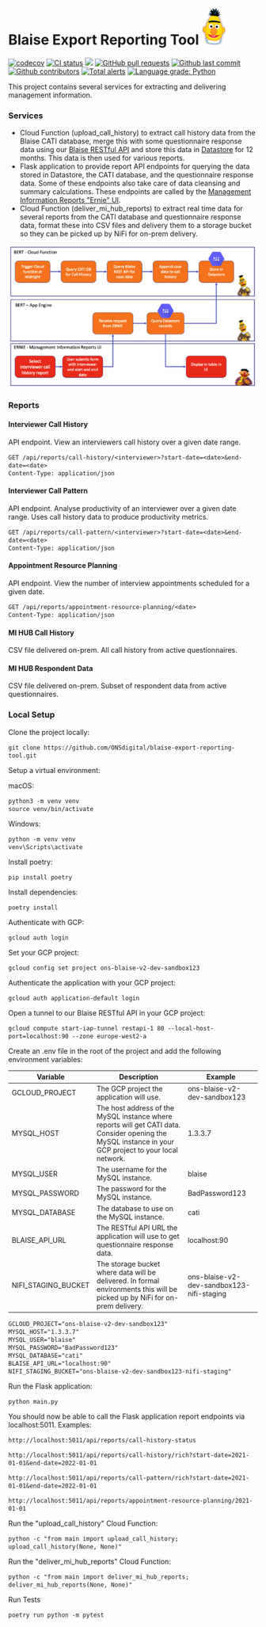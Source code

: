 # Blaise Export Reporting Tool ![Ernie](.github/bert.png)

[![codecov](https://codecov.io/gh/ONSdigital/blaise-export-reporting-tool/branch/main/graph/badge.svg)](https://codecov.io/gh/ONSdigital/blaise-export-reporting-tool)
[![CI status](https://github.com/ONSdigital/blaise-export-reporting-tool/workflows/Test%20coverage%20report/badge.svg)](https://github.com/ONSdigital/blaise-export-reporting-tool/workflows/Test%20coverage%20report/badge.svg)
<img src="https://img.shields.io/github/release/ONSdigital/blaise-export-reporting-tool.svg?style=flat-square">
[![GitHub pull requests](https://img.shields.io/github/issues-pr-raw/ONSdigital/blaise-export-reporting-tool.svg)](https://github.com/ONSdigital/blaise-export-reporting-tool/pulls)
[![Github last commit](https://img.shields.io/github/last-commit/ONSdigital/blaise-export-reporting-tool.svg)](https://github.com/ONSdigital/blaise-export-reporting-tool/commits)
[![Github contributors](https://img.shields.io/github/contributors/ONSdigital/blaise-export-reporting-tool.svg)](https://github.com/ONSdigital/blaise-export-reporting-tool/graphs/contributors)
[![Total alerts](https://img.shields.io/lgtm/alerts/g/ONSdigital/blaise-export-reporting-tool.svg?logo=lgtm&logoWidth=18)](https://lgtm.com/projects/g/ONSdigital/blaise-export-reporting-tool/alerts/)
[![Language grade: Python](https://img.shields.io/lgtm/grade/python/g/ONSdigital/blaise-export-reporting-tool.svg?logo=lgtm&logoWidth=18)](https://lgtm.com/projects/g/ONSdigital/blaise-export-reporting-tool/context:python)

This project contains several services for extracting and delivering management information.

### Services

- Cloud Function (upload_call_history) to extract call history data from the Blaise CATI database, merge this with some
  questionnaire response data using our [Blaise RESTful API](https://github.com/ONSdigital/blaise-api-rest) and store
  this data in [Datastore](https://cloud.google.com/datastore/docs/) for 12 months. This data is then used for various
  reports.
- Flask application to provide report API endpoints for querying the data stored in Datastore, the CATI database, and
  the questionnaire response data. Some of these endpoints also take care of data cleansing and summary calculations.
  These endpoints are called by
  the [Management Information Reports "Ernie" UI](https://github.com/ONSdigital/blaise-management-information-reports).
- Cloud Function (deliver_mi_hub_reports) to extract real time data for several reports from the CATI database and
  questionnaire response data, format these into CSV files and delivery them to a storage bucket so they can be picked
  up by NiFi for on-prem delivery.

![Flow](.github/bert-ernie-flow.png)

### Reports

#### Interviewer Call History

API endpoint. View an interviewers call history over a given date range.

```http request
GET /api/reports/call-history/<interviewer>?start-date=<date>&end-date=<date>
Content-Type: application/json
```

#### Interviewer Call Pattern

API endpoint. Analyse productivity of an interviewer over a given date range. Uses call history data to produce
productivity metrics.

```http request
GET /api/reports/call-pattern/<interviewer>?start-date=<date>&end-date=<date>
Content-Type: application/json
```

#### Appointment Resource Planning

API endpoint. View the number of interview appointments scheduled for a given date.

```http request
GET /api/reports/appointment-resource-planning/<date>
Content-Type: application/json
```

#### MI HUB Call History

CSV file delivered on-prem. All call history from active questionnaires.

#### MI HUB Respondent Data

CSV file delivered on-prem. Subset of respondent data from active questionnaires.

### Local Setup

Clone the project locally:

```shell
git clone https://github.com/ONSdigital/blaise-export-reporting-tool.git
```

Setup a virtual environment:

macOS:
```shell
python3 -m venv venv  
source venv/bin/activate
```
Windows:
```shell
python -m venv venv  
venv\Scripts\activate
```

Install poetry:
```shell
pip install poetry
```

Install dependencies:
```shell
poetry install
```

Authenticate with GCP:
```shell
gcloud auth login
```

Set your GCP project:
```shell
gcloud config set project ons-blaise-v2-dev-sandbox123
```

Authenticate the application with your GCP project:
```shell
gcloud auth application-default login
```

Open a tunnel to our Blaise RESTful API in your GCP project:
```shell
gcloud compute start-iap-tunnel restapi-1 80 --local-host-port=localhost:90 --zone europe-west2-a
```

Create an .env file in the root of the project and add the following environment variables:

| Variable | Description | Example |
| --- | --- | --- |
| GCLOUD_PROJECT | The GCP project the application will use. | ons-blaise-v2-dev-sandbox123 |
| MYSQL_HOST | The host address of the MySQL instance where reports will get CATI data. Consider opening the MySQL instance in your GCP project to your local network. | 1.3.3.7 |
| MYSQL_USER | The username for the MySQL instance. | blaise |
| MYSQL_PASSWORD | The password for the MySQL instance. | BadPassword123 |
| MYSQL_DATABASE | The database to use on the MySQL instance. | cati |
| BLAISE_API_URL | The RESTful API URL the application will use to get questionnaire response data. | localhost:90 |
| NIFI_STAGING_BUCKET | The storage bucket where data will be delivered. In formal environments this will be picked up by NiFi for on-prem delivery. | ons-blaise-v2-dev-sandbox123-nifi-staging |

```shell
GCLOUD_PROJECT="ons-blaise-v2-dev-sandbox123"
MYSQL_HOST="1.3.3.7"
MYSQL_USER="blaise"
MYSQL_PASSWORD="BadPassword123"
MYSQL_DATABASE="cati"
BLAISE_API_URL="localhost:90"
NIFI_STAGING_BUCKET="ons-blaise-v2-dev-sandbox123-nifi-staging"
```

Run the Flask application:

```shell
python main.py
```

You should now be able to call the Flask application report endpoints via localhost:5011. Examples:

```http
http://localhost:5011/api/reports/call-history-status
```

```http
http://localhost:5011/api/reports/call-history/rich?start-date=2021-01-01&end-date=2022-01-01
```

```http
http://localhost:5011/api/reports/call-pattern/rich?start-date=2021-01-01&end-date=2022-01-01
```

```http
http://localhost:5011/api/reports/appointment-resource-planning/2021-01-01
```

Run the "upload_call_history" Cloud Function:

```shell
python -c "from main import upload_call_history; upload_call_history(None, None)"
```

Run the "deliver_mi_hub_reports" Cloud Function:

```shell
python -c "from main import deliver_mi_hub_reports; deliver_mi_hub_reports(None, None)"
```

Run Tests

```shell
poetry run python -m pytest
```

